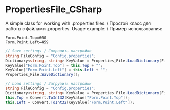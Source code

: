 # PropertiesFile_CSharp
A simple class for working with .properties files. / Простой класс для работы с файлами .properties.
Usage example: / Пример использования:
```properties
Form.Point.Top=600
Form.Point.Left=459
```
```c#
// Save settings / Сохранить настройки
string FileConfig = "Config.properties";
Dictionary<string, string> KeyValue = Properties_File.LoadDictionary(FileConfig);
KeyValue["Form.Point.Top"] = this.Top + "";
KeyValue["Form.Point.Left"] = this.Left + "";
Properties_File.SaveDictionary();
```
```c#
// Load settings / Загрузить настройки
string FileConfig = "Config.properties";
Dictionary<string, string> KeyValue = Properties_File.LoadDictionary(FileConfig);
this.Top = Convert.ToInt32(KeyValue["Form.Point.Top"]);
this.Left = Convert.ToInt32(KeyValue["Form.Point.Left"]);
```
